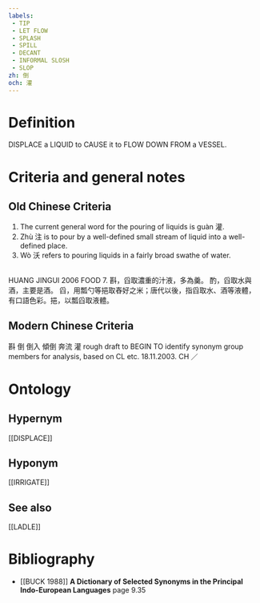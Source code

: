 ```yaml
---
labels: 
 - TIP
 - LET FLOW
 - SPLASH
 - SPILL
 - DECANT
 - INFORMAL SLOSH
 - SLOP
zh: 倒
och: 灌
---
```


# Definition
DISPLACE a LIQUID to CAUSE it to FLOW DOWN FROM a VESSEL.
# Criteria and general notes
## Old Chinese Criteria
1. The current general word for the pouring of liquids is guàn 灌.
2. Zhù 注 is to pour by a well-defined small stream of liquid into a well-defined place.
3. Wò 沃 refers to pouring liquids in a fairly broad swathe of water.
## 
HUANG JINGUI 2006
FOOD 7.
斟，舀取濃重的汁液，多為羹。
酌，舀取水與酒，主要是酒。
舀，用瓢勺等挹取舂好之米；唐代以後，指舀取水、酒等液體，有口語色彩。挹，以瓢舀取液體。
## Modern Chinese Criteria
斟
倒
倒入
傾倒
奔流
灌
rough draft to BEGIN TO identify synonym group members for analysis, based on CL etc. 18.11.2003. CH ／
# Ontology

## Hypernym
[[DISPLACE]]
## Hyponym
[[IRRIGATE]]
## See also
[[LADLE]]
# Bibliography
- [[BUCK 1988]]
**A Dictionary of Selected Synonyms in the Principal Indo-European Languages** page 9.35
